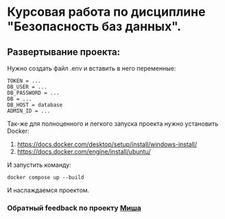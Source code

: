 # Курсовая работа по дисциплине "Безопасность баз данных".

## Развертывание проекта:

Нужно создать файл .env и вставить в него переменные:

```
TOKEN = ...
DB_USER = ...
DB_PASSWORD = ...
DB = ...
DB_HOST = database
ADMIN_ID = ...
```

Так-же для полноценного и легкого запуска проекта нужно установить Docker:

1. https://docs.docker.com/desktop/setup/install/windows-install/
2. https://docs.docker.com/engine/install/ubuntu/

И запустить команду:

```
docker compose up --build
```

И наслаждаемся проектом.

### Обратный feedback по проекту [Миша](https://t.me/taras797)
